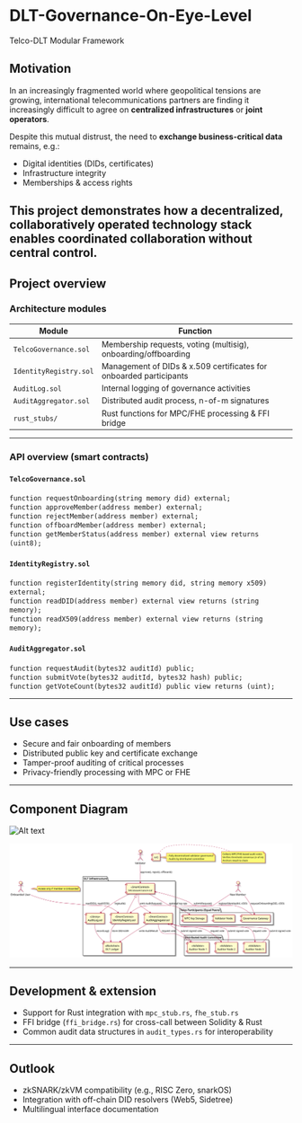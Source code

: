 # DLT-Governance-On-Eye-Level

Telco-DLT Modular Framework 

## Motivation 
In an increasingly fragmented world where geopolitical tensions are growing, international telecommunications partners are finding it increasingly difficult to agree on **centralized infrastructures** or **joint operators**.

Despite this mutual distrust, the need to **exchange business-critical data** remains, e.g.:

- Digital identities (DIDs, certificates)
- Infrastructure integrity
- Memberships & access rights

This project demonstrates how a **decentralized, collaboratively operated technology stack** enables coordinated collaboration without central control.
---

## Project overview

### Architecture modules

| Module | Function |
|------------------------|--------------------------------------------------------------------------|
| `TelcoGovernance.sol` | Membership requests, voting (multisig), onboarding/offboarding |
| `IdentityRegistry.sol` | Management of DIDs & x.509 certificates for onboarded participants |
| `AuditLog.sol` | Internal logging of governance activities |
| `AuditAggregator.sol` | Distributed audit process, n-of-m signatures |
| `rust_stubs/` | Rust functions for MPC/FHE processing & FFI bridge |

---

### API overview (smart contracts)

#### `TelcoGovernance.sol`

```solidity
function requestOnboarding(string memory did) external;
function approveMember(address member) external;
function rejectMember(address member) external;
function offboardMember(address member) external;
function getMemberStatus(address member) external view returns (uint8);
```

#### `IdentityRegistry.sol`

```solidity
function registerIdentity(string memory did, string memory x509) external;
function readDID(address member) external view returns (string memory);
function readX509(address member) external view returns (string memory);
```

#### `AuditAggregator.sol`

```solidity
function requestAudit(bytes32 auditId) public;
function submitVote(bytes32 auditId, bytes32 hash) public;
function getVoteCount(bytes32 auditId) public view returns (uint);
```
---

## Use cases

- Secure and fair onboarding of members
- Distributed public key and certificate exchange
- Tamper-proof auditing of critical processes
- Privacy-friendly processing with MPC or FHE

---
## Component Diagram
![Alt text](ComponentDiagram)
<!-- Markdown-Link (einfach, kein Style) -->
![Component Diagram](./telco-dlt-hardhat-solidity/design/componentDiagram.svg)

---

## Development & extension

- Support for Rust integration with `mpc_stub.rs`, `fhe_stub.rs`
- FFI bridge (`ffi_bridge.rs`) for cross-call between Solidity & Rust
- Common audit data structures in `audit_types.rs` for interoperability

---

## Outlook

- zkSNARK/zkVM compatibility (e.g., RISC Zero, snarkOS)
- Integration with off-chain DID resolvers (Web5, Sidetree)
- Multilingual interface documentation


